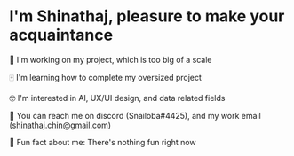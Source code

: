 # I'm Shinathaj, pleasure to make your acquaintance

👻 I'm working on my project, which is too big of a scale

🀄 I'm learning how to complete my oversized project

🤓 I'm interested in AI, UX/UI design, and data related fields

🐛 You can reach me on discord (Snailoba#4425), and my work email (shinathaj.chin@gmail.com)

🗿 Fun fact about me: There's nothing fun right now

